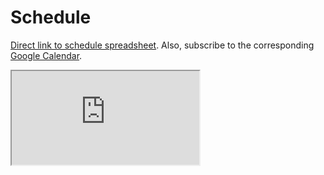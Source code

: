 # Schedule

[Direct link to schedule spreadsheet](https://docs.google.com/spreadsheets/d/12Kafr6aprZ4euIV9A94T6k2lGxY6Tak4X1Se9j-9NcI). Also, subscribe to the corresponding [Google Calendar](https://calendar.google.com/calendar/u/0?cid=Y18xYzFkYzM0MDIyZjY3OGNhMjAwNWM1YWRlN2NiNjc2ZjE3ZTBhOGZjNmViNjM0NzAwYjlhOTUwN2RkMDVjYmFlQGdyb3VwLmNhbGVuZGFyLmdvb2dsZS5jb20).

<iframe src="https://docs.google.com/spreadsheets/d/e/2PACX-1vRd3L4NODaGFcVePDthVHyGUH2kIKQwMK0kzfNt6dS_3tmpB2FHWWoInI5WJMKqOyrQohB-ZdA3U9fn/pubhtml?widget=true&amp;headers=false"></iframe>
